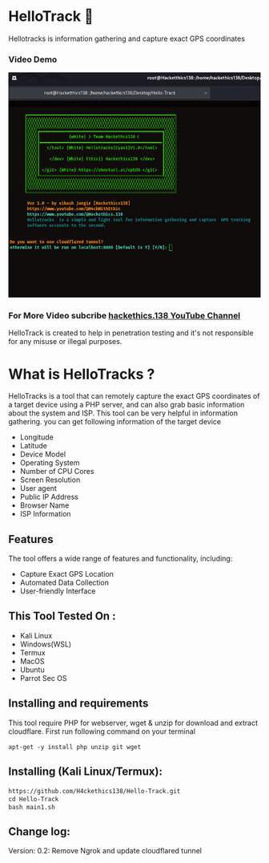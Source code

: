 # HelloTrack 🐶
Hellotracks is information gathering and capture exact GPS coordinates

### Video Demo
[![HelloTracks Demo](https://github.com/H4ckethics138/Hello-Track/blob/main/Screenshot%20From%202025-02-20%2000-10-25.png )](https://www.youtube.com/@Hackethics.138)

### For More Video subcribe <a href="https://github.com/H4ckethics138/Hello-Track/blob/main/Screenshot%20From%202025-02-20%2000-10-25.png">hackethics.138 YouTube Channel</a>
<p> HelloTrack is created to help in penetration testing and it's not responsible for any misuse or illegal purposes.</p>

# What is HelloTracks ?
<p> HelloTracks is a tool that can remotely capture the exact GPS coordinates of a target device using a PHP server, and can also grab basic information about the system and ISP. This tool can be very helpful in information gathering. you can get following information of the target device</p>
<ul>
  <li>Longitude</li>
  <li>Latitude</li>
  <li>Device Model</li>
  <li>Operating System</li>
  <li>Number of CPU Cores</li>
  <li>Screen Resolution</li>
  <li>User agent</li>
  <li>Public IP Address</li>
  <li>Browser Name</li>
  <li>ISP Information</li>
</ul>

## Features
  <p>The tool offers a wide range of features and functionality, including:</p>
    <ul>
  <li>Capture Exact GPS Location</li>
  <li>Automated Data Collection</li>
   <li>User-friendly Interface</li>
</ul>

## This Tool Tested On :
<ul>
  <li>Kali Linux</li>
  <li>Windows(WSL)</li>
  <li>Termux</li>
  <li>MacOS</li>
  <li>Ubuntu</li>
  <li>Parrot Sec OS</li>
</ul>

## Installing and requirements
<p>This tool require PHP for webserver, wget & unzip for download and extract cloudflare. First run following command on your terminal</p>

```
apt-get -y install php unzip git wget
```

## Installing (Kali Linux/Termux):

```
https://github.com/H4ckethics138/Hello-Track.git
cd Hello-Track
bash main1.sh
```
## Change log:
Version: 0.2: Remove Ngrok and update cloudflared tunnel


